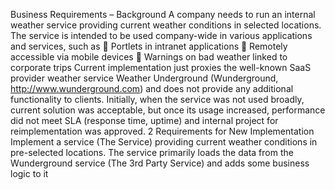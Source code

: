 Business Requirements – Background
A company needs to run an internal weather service providing current weather conditions in
selected locations. The service is intended to be used company-wide in various applications
and services, such as
 Portlets in intranet applications
 Remotely accessible via mobile devices
 Warnings on bad weather linked to corporate trips
Current implementation just proxies the well-known SaaS provider weather service Weather
Underground (Wunderground, http://www.wunderground.com) and does not provide any
additional functionality to clients. Initially, when the service was not used broadly, current
solution was acceptable, but once its usage increased, performance did not meet SLA
(response time, uptime) and internal project for reimplementation was approved.
2 Requirements for New Implementation
Implement a service (The Service) providing current weather conditions in pre-selected
locations. The service primarily loads the data from the Wunderground service (The 3rd Party
Service) and adds some business logic to it

